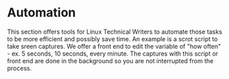 # Automation
This section offers tools for Linux Technical Writers to automate those tasks to be more efficient and possibly save time. An example is a scrot script to take sreen captures. We offer a front end to edit the variable of "how often" - ex. 5 seconds, 10 seconds, every minute. The captures with this script or front end are done in the background so you are not interrupted from the process.
